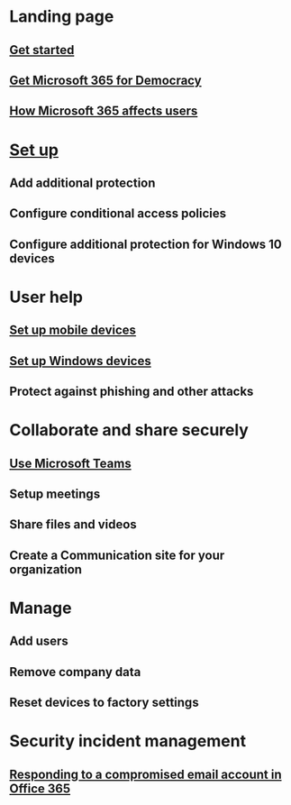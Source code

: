 # Landing page
## [Get started](microsoft-365-democracy-overview.md)
## [Get Microsoft 365 for Democracy](get-microsoft-365-democracy.md)
## [How Microsoft 365 affects users](m365-democracy-users.md)
# [Set up](../business/set-up.md?toc=/microsoft-365/democracy/toc.json)
## Add additional protection 
## Configure conditional access policies
## Configure additional protection for Windows 10 devices 
# User help
## [Set up mobile devices](../business/set-up-mobile-devices.md?toc=/microsoft-365/democracy/toc.json)
## [Set up Windows devices](../business/set-up-windows-devices.md?toc=/microsoft-365/democracy/toc.json)
## Protect against phishing and other attacks
# Collaborate and share securely
## [Use Microsoft Teams]()
## Setup meetings
## Share files and videos
## Create a Communication site for your organization
# Manage
## Add users
## Remove company data
## Reset devices to factory settings
# Security incident management
## [Responding to a compromised email account in Office 365](https://docs.microsoft.com/en-us/Office365/SecurityCompliance/responding-to-a-compromised-email-account)